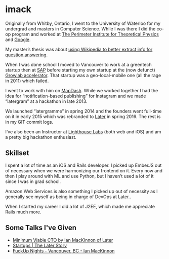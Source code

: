 # imack
Originally from Whitby, Ontario, I went to the University of Waterloo for my undergrad and masters in Computer Science. While I was there I did the co-op program and worked at [The Perimeter Institute for Theoretical Physics](https://www.perimeterinstitute.ca/) and [Google](https://google.ca/).

My master’s thesis was about [using Wikipedia to better extract info for question answering](https://uwspace.uwaterloo.ca/handle/10012/3687).

When I was done school I moved to Vancouver to work at a greentech startup then at [SAP](https://sap.com/) before starting my own startup at the (now defunct) [Growlab accelerator](https://biv.com/article/2014/08/vancouvers-growlab-merges-with-toronto-start-up-ac). That startup was a geo-local-mobile one (all the rage in 2011) which failed.

I went to work with him on [MapDash](http://mapdash.com/). While we worked together I had the idea for “notification-based publishing” for Instagram and we made “latergram” at a hackathon in late 2013.

We launched “latergramme” in spring 2014 and the founders went full-time on it in early 2015 which was rebranded to [Later](https://later.com) in spring 2016. The rest is in my GIT commit logs.

I’ve also been an Instructor at [Lighthouse Labs](https://www.lighthouselabs.ca/) (both web and iOS) and am a pretty big hackathon enthusiast.

## Skillset

I spent a lot of time as an iOS and Rails developer. I picked up EmberJS out of necessary when we were harmonizing our frontend on it. Every now and then I play around with ML and use Python, but I haven’t used a lot of it since I was in grad school.

Amazon Web Services is also something I picked up out of necessity as I generally see myself as being in charge of DevOps at Later..

When I started my career I did a lot of J2EE, which made me appreciate Rails much more.

## Some Talks I've Given

- [Minimum Viable CTO by Ian MacKinnon of Later](https://www.youtube.com/watch?v=am-vqTcB7hY)
- [Startups | The Later Story](https://www.youtube.com/watch?v=jg-I5hUYTGE)
- [FuckUp Nights - Vancouver, BC - Ian MacKinnon](https://www.youtube.com/watch?v=hED6unz2HmE)
